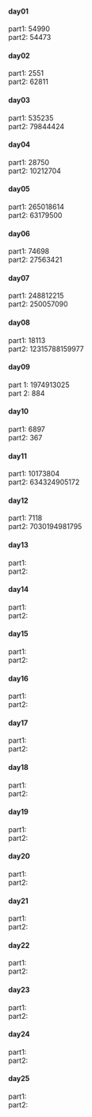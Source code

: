 #### day01
part1: 54990    
part2: 54473    
#### day02
part1: 2551     
part2: 62811    
#### day03
part1: 535235     
part2: 79844424    
#### day04
part1: 28750     
part2: 10212704     
#### day05
part1: 265018614     
part2: 63179500    
#### day06
part1: 74698      
part2: 27563421    
#### day07
part1: 248812215     
part2: 250057090    
#### day08
part1: 18113     
part2: 12315788159977     
#### day09
part 1: 1974913025    
part 2: 884     
#### day10
part1: 6897     
part2: 367                
#### day11
part1: 10173804     
part2: 634324905172         
#### day12
part1: 7118     
part2: 7030194981795     
#### day13
part1:      
part2:     
#### day14
part1:      
part2:     
#### day15
part1:      
part2:     
#### day16
part1:      
part2:     
#### day17
part1:      
part2:     
#### day18
part1:      
part2:     
#### day19
part1:      
part2:     
#### day20
part1:      
part2:     
#### day21
part1:      
part2:     
#### day22
part1:      
part2:     
#### day23
part1:      
part2:     
#### day24
part1:      
part2:     
#### day25
part1:      
part2:     
